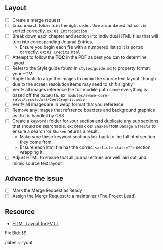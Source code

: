 ## Layout

- [ ] Create a merge request
- [ ] Ensure each folder is in the right order. Use a  numbered list so it is sorted correctly.  ex: `01 Introduction`
- [ ] Break down each chapter and section into individual HTML files that will turn into corrosponding Journal Entries.
  - Ensure you begin each file with a numbered list so it is sorted correctly.  ex: `01 Credits.html`
- [ ] Attempt to follow the **TOC** in the PDF as best you can to determine layout.
- [ ] Refer to the Style guide found in `styles/guide.md` to property format your HTML
- [ ] Apply floats to align the images to mimic the source text layout, though due to the screen resolution items may need to shift slightly
- [ ] Verify all images reference the full module path since everything is based off the `dataPath`. ex: `modules/swade-core-rules/assets/art/CoolGraphic.webp`
- [ ] Verify all images are in webp format that you reference
- [ ] Remove any images that reference boarders and background graphics as that is handled by CSS
- [ ] Create a `keywords` folder for your section and duplicate any sub sections that should be searchable. ex: break out `Shaken` from `Damage Effects` to ensure a search for `Shaken` returns a result.
  - Make sure these keyword sections link back to the full html section they come from.
  - Ensure each html file has the correct `<article class="">` section wrapping it.
- [ ] Adjust HTML to ensure that all journal entries are well laid out, and mimic source text layout

## Advance the Issue

- [ ] Mark the Merge Request as Ready
- [ ] Assign the Merge Request to a maintainer (The Project Lead)

## Resource

- [HTML Layout for FVTT](https://docs.google.com/document/d/1nG-tXasPuhawms20b0maV5xBZGUGlh12PewXeMxa_j0/edit?usp=sharing)

Fix Bid: $$

/label ~layout
